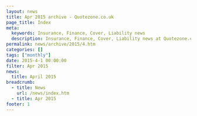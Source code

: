 ```yaml
---
layout: news
title: Apr 2015 archive - Quotezone.co.uk
page_title: Index
meta:
  keywords: Insurance, Finance, Cover, Liability news
  description: Insurance, Finance, Cover, Liability news at Quotezone.co.uk.
permalink: news/archive/2015/4.htm
categories: []
tags: ["monthly"]
date: 2015-4-1 00:00:00
filter: Apr 2015
news:
  title: April 2015
breadcrumb:
  - title: News
    url: /news/index.htm
  - title: Apr 2015
footer: 1
---
```


